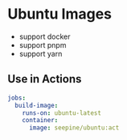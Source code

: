 # Ubuntu Images

- support docker
- support pnpm
- support yarn

## Use in Actions

```yml
jobs:
  build-image:
    runs-on: ubuntu-latest
    container:
      image: seepine/ubuntu:act
```
